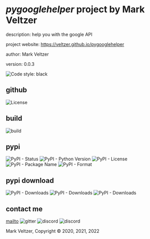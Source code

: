 # *pygooglehelper* project by Mark Veltzer

description: help you with the google API

project website: https://veltzer.github.io/pygooglehelper

author: Mark Veltzer

version: 0.0.3

![Code style: black](https://img.shields.io/badge/code%20style-black-000000.svg)

## github

![License](https://img.shields.io/github/license/veltzer/pytconf)

## build

![build](https://github.com/veltzer/pygooglehelper/workflows/build/badge.svg)

## pypi

![PyPI - Status](https://img.shields.io/pypi/status/pygooglehelper)
![PyPI - Python Version](https://img.shields.io/pypi/pyversions/pygooglehelper)
![PyPI - License](https://img.shields.io/pypi/l/pygooglehelper)
![PyPI - Package Name](https://img.shields.io/pypi/v/pygooglehelper)
![PyPI - Format](https://img.shields.io/pypi/format/pygooglehelper)

## pypi download

![PyPI - Downloads](https://img.shields.io/pypi/dd/pygooglehelper)
![PyPI - Downloads](https://img.shields.io/pypi/dw/pygooglehelper)
![PyPI - Downloads](https://img.shields.io/pypi/dm/pygooglehelper)



## contact me
[mailto](mailto:mark.veltzer@gmail.com)
![gitter](https://img.shields.io/gitter/room/veltzer/mark.veltzer)
![discord](https://img.shields.io/discord/719336281624281119)
![discord](https://img.shields.io/discord/719336282194444302)

Mark Veltzer, Copyright © 2020, 2021, 2022
